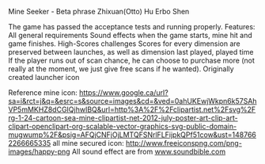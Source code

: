 Mine Seeker - Beta phrase
Zhixuan(Otto) Hu
Erbo Shen


The game has passed the acceptance tests and running properly.
Features:
All general requirements
Sound effects when the game starts, mine hit and game finishes.
High-Scores challenges
Scores for every dimension are preserved between launches, as well as dimension last played, played time
If the player runs out of scan chance, he can choose to purchase more (not really at the moment, we just give free scans if he wanted).
Originally created launcher icon

Reference
mine icon:
https://www.google.ca/url?sa=i&rct=j&q=&esrc=s&source=images&cd=&ved=0ahUKEwjWkpn6k57SAhVP5mMKHZ8dCGIQjhwIBQ&url=http%3A%2F%2Fclipartist.net%2Fsvg%2Frg-1-24-cartoon-sea-mine-clipartist-net-2012-july-poster-art-clip-art-clipart-openclipart-org-scalable-vector-graphics-svg-public-domain-mugwump%2F&psig=AFQjCNFjOjLMTQFSNrlFLFijpkQPf51cow&ust=1487662266665335
all mine secured icon:
http://www.freeiconspng.com/png-images/happy-png
All sound effect are from
www.soundbible.com